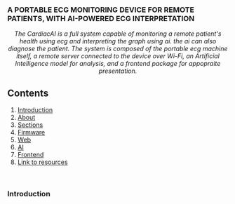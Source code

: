 ### A PORTABLE ECG MONITORING DEVICE FOR REMOTE PATIENTS, WITH AI-POWERED ECG INTERPRETATION

<p align="center">
    <em>The CardiacAI is a full system capable of monitoring a remote patient's health using ecg and interpreting the graph using ai. the ai can also diagnose the patient. The system is composed of the portable ecg machine itself, a remote server connected to the device over Wi-Fi,
an Artificial Intelligence model for analysis, and a frontend package for appopraite presentation.</em>
</p>


## Contents

1. [Introduction](#introduction)
2. [About](#about)
3. [Sections](#sections)
4. [Firmware](#firmware)
5. [Web](#web)
6. [AI](#ai)
7. [Frontend](#frontend)
8. [Link to resources](#important-links)

<br>

### Introduction
